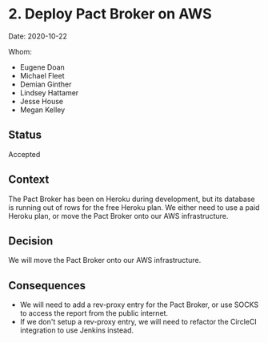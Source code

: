 # 2. Deploy Pact Broker on AWS

Date: 2020-10-22

Whom:
- Eugene Doan
- Michael Fleet
- Demian Ginther
- Lindsey Hattamer
- Jesse House
- Megan Kelley

## Status

Accepted

## Context

The Pact Broker has been on Heroku during development, but its database is running out of rows for the free Heroku plan. We either need to use a paid Heroku plan, or move the Pact Broker onto our AWS infrastructure.

## Decision

We will move the Pact Broker onto our AWS infrastructure.

## Consequences

- We will need to add a rev-proxy entry for the Pact Broker, or use SOCKS to access the report from the public internet.
- If we don't setup a rev-proxy entry, we will need to refactor the CircleCI integration to use Jenkins instead.
